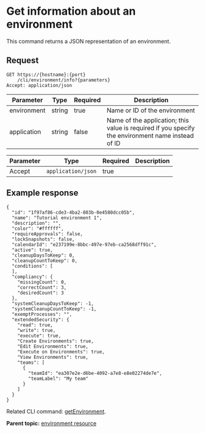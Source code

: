 # Get information about an environment

This command returns a JSON representation of an environment.

## Request

```
GET https://{hostname}:{port}
    /cli/environment/info?{parameters}
Accept: application/json

```

|Parameter|Type|Required|Description|
|---------|----|--------|-----------|
|environment|string|true|Name or ID of the environment|
|application|string|false|Name of the application; this value is required if you specify the environment name instead of ID|

|Parameter|Type|Required|Description|
|---------|----|--------|-----------|
|Accept|`application/json`|true| |

## Example response

```
{
  "id": "1f97af86-cde3-4ba2-803b-0e4580dcc05b",
  "name": "Tutorial environment 1",
  "description": "",
  "color": "#ffffff",
  "requireApprovals": false,
  "lockSnapshots": false,
  "calendarId": "e237199e-8bbc-497e-97eb-ca2568dff91c",
  "active": true,
  "cleanupDaysToKeep": 0,
  "cleanupCountToKeep": 0,
  "conditions": [
  ],
  "compliancy": {
    "missingCount": 0,
    "correctCount": 3,
    "desiredCount": 3
  },
  "systemCleanupDaysToKeep": -1,
  "systemCleanupCountToKeep": -1,
  "exemptProcesses": "",
  "extendedSecurity": {
    "read": true,
    "write": true,
    "execute": true,
    "Create Environments": true,
    "Edit Environments": true,
    "Execute on Environments": true,
    "View Environments": true,
    "teams": [
      {
        "teamId": "ea307e2e-d6be-4092-a7e8-e8e02274de7e",
        "teamLabel": "My team"
      }
    ]
  }
}
```

Related CLI command: [getEnvironment](udclient_getenvironment.md).

**Parent topic:** [environment resource](../../com.udeploy.api.doc/topics/rest_cli_environment.md)

